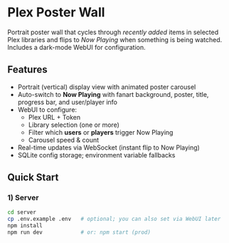 # Plex Poster Wall

Portrait poster wall that cycles through *recently added* items in selected Plex libraries and flips to *Now Playing* when something is being watched. Includes a dark-mode WebUI for configuration.

## Features
- Portrait (vertical) display view with animated poster carousel
- Auto-switch to **Now Playing** with fanart background, poster, title, progress bar, and user/player info
- WebUI to configure:
  - Plex URL + Token
  - Library selection (one or more)
  - Filter which **users** or **players** trigger Now Playing
  - Carousel speed & count
- Real-time updates via WebSocket (instant flip to Now Playing)
- SQLite config storage; environment variable fallbacks

## Quick Start

### 1) Server
```bash
cd server
cp .env.example .env   # optional; you can also set via WebUI later
npm install
npm run dev            # or: npm start (prod)

